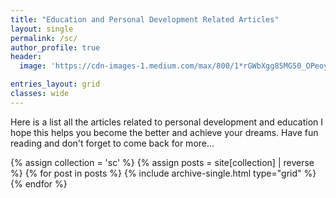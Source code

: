 ```yaml
---
title: "Education and Personal Development Related Articles"
layout: single
permalink: /sc/
author_profile: true
header:
  image: 'https://cdn-images-1.medium.com/max/800/1*rGWbXgg85MG50_OPeoyWiQ.jpeg'

entries_layout: grid
classes: wide
---
```


Here is a list all the articles related to personal development and education I hope this helps you become the better and achieve your dreams. Have fun reading and don't forget to come back for more...


<div class="grid__wrapper">
  {% assign collection = 'sc' %}
  {% assign posts = site[collection] | reverse %}
  {% for post in posts %}
    {% include archive-single.html type="grid" %}
  {% endfor %}
</div>
